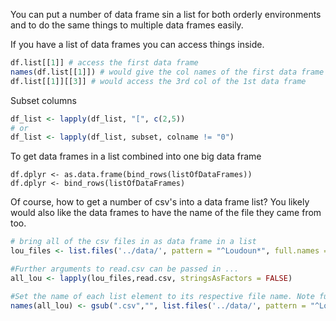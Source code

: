 You can put a number of data frame sin a list for both orderly environments and to do the same things to multiple data frames easily.

If you have a list of data frames you can access things inside.
```r
df.list[[1]] # access the first data frame
names(df.list[[1]]) # would give the col names of the first data frame
df.list[[1]][[3]] # would access the 3rd col of the 1st data frame
```

Subset columns
```r
df_list <- lapply(df_list, "[", c(2,5))
# or
df_list <- lapply(df_list, subset, colname != "0")
```
To get data frames in a list combined into one big data frame
```
df.dplyr <- as.data.frame(bind_rows(listOfDataFrames))
df.dplyr <- bind_rows(listOfDataFrames)
```
Of course, how to get a number of csv's into a data frame list? You likely would also like the data frames to have the name of the file they came from too.
```r
# bring all of the csv files in as data frame in a list
lou_files <- list.files('../data/', pattern = "^Loudoun*", full.names = TRUE)

#Further arguments to read.csv can be passed in ...
all_lou <- lapply(lou_files,read.csv, stringsAsFactors = FALSE)

#Set the name of each list element to its respective file name. Note full.names = FALSE to get only the file names, not the full path.
names(all_lou) <- gsub(".csv","", list.files('../data/', pattern = "^Loudoun*", full.names = FALSE), fixed = TRUE)

```
